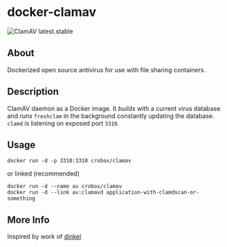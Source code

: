 # docker-clamav

![ClamAV latest.stable](https://img.shields.io/badge/ClamAV-latest.stable-brightgreen.svg?style=flat-square)

## About
Dockerized open source antivirus for use with file sharing containers.

## Description
ClamAV daemon as a Docker image. It *builds* with a current virus database and
*runs* `freshclam` in the background constantly updating the database. `clamd` 
is listening on exposed port `3310`.

## Usage

    docker run -d -p 3310:3310 crobox/clamav
    
or linked (recommended)

    docker run -d --name av crobox/clamav
    docker run -d --link av:clamavd application-with-clamdscan-or-something

## More Info
Inspired by work of [dinkel](https://github.com/dinkel)
